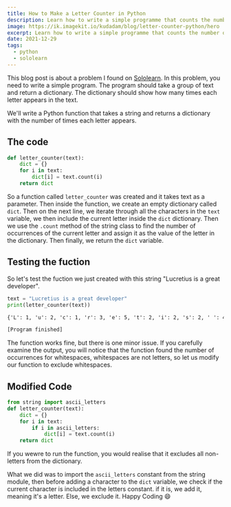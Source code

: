 ```yaml
---
title: How to Make a Letter Counter in Python
description: Learn how to write a simple programme that counts the number of times each letter appears in a string
image: https://ik.imagekit.io/kudadam/blog/letter-counter-python/hero
excerpt: Learn how to write a simple programme that counts the number of times each letter appears in a string
date: 2021-12-29
tags:
  - python
  - sololearn
---
```


<!-- TODO: Add animation to this tutorial -->

This blog post is about a problem I found on [Sololearn](https://www.sololearn.com). In this problem, you need to write a simple program. The program should take a group of text and return a dictionary. The dictionary should show how many times each letter appears in the text.

We'll write a Python function that takes a string and returns a dictionary with the number of times each letter appears.

## The code

```python
def letter_counter(text):
    dict = {}
    for i in text:
        dict[i] = text.count(i)
    return dict
```

So a function called `letter_counter` was created and it takes text as a parameter. Then inside the function, we create an empty dictionary called `dict`. Then on the next line, we iterate through all the characters in the `text` variable, we then include the current letter inside the `dict` dictionary. Then we use the `.count` method of the string class to find the number of occurrences of the current letter and assign it as the value of the letter in the dictionary. Then finally, we return the `dict` variable.

## Testing the fuction

So let's test the fuction we just created with this string "Lucretius is a great developer".

```python
text = "Lucretius is a great developer"
print(letter_counter(text))
```

```cmd
{'L': 1, 'u': 2, 'c': 1, 'r': 3, 'e': 5, 't': 2, 'i': 2, 's': 2, ' ': 4, 'a': 2, 'g': 1, 'd': 1, 'v': 1, 'l': 1, 'o': 1, 'p': 1}

[Program finished]
```

The function works fine, but there is one minor issue.
If you carefully examine the output, you will notice that the function found the number of occurrences for whitespaces, whitespaces are not letters, so let us modify our function to exclude whitespaces.

## Modified Code

```python
from string import ascii_letters
def letter_counter(text):
    dict = {}
    for i in text:
        if i in ascii_letters:
            dict[i] = text.count(i)
    return dict
```

If you wewre to run the function, you would realise that it excludes all non-letters from the dictionary.

What we did was to import the `ascii_letters` constant from the string module, then before adding a character to the `dict` variable, we check if the current character is included in the letters constant. if it is, we add it, meaning it's a letter. Else, we exclude it.
Happy Coding :smile:
